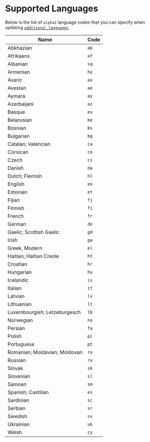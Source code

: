 # Supported Languages

Below is the list of `alpha2` language codes that you can specify when updating [`additional_languages`](./#available-settings).

| **Name** | **Code** |
| --- | --- |
| Abkhazian | `ab` |
| Afrikaans | `af` |
| Albanian | `sq` |
| Armenian | `hy` |
| Avaric | `av` |
| Avestan | `ae` |
| Aymara | `ay` |
| Azerbaijani | `az` |
| Basque | `eu` |
| Belarusian | `be` |
| Bosnian | `bs` |
| Bulgarian | `bg` |
| Catalan; Valencian | `ca` |
| Corsican | `co` |
| Czech | `cs` |
| Danish | `da` |
| Dutch; Flemish | `nl` |
| English | `en` |
| Estonian | `et` |
| Fijian | `fj` |
| Finnish | `fi` |
| French | `fr` |
| German | `de` |
| Gaelic; Scottish Gaelic | `gd` |
| Irish | `ga` |
| Greek, Modern | `el` |
| Haitian; Haitian Creole | `ht` |
| Croatian | `hr` |
| Hungarian | `hu` |
| Icelandic | `is` |
| Italian | `it` |
| Latvian | `lv` |
| Lithuanian | `lt` |
| Luxembourgish; Letzeburgesch | `lb` |
| Norwegian | `no` |
| Persian | `fa` |
| Polish | `pl` |
| Portuguese | `pt` |
| Romanian; Moldavian; Moldovan | `ro` |
| Russian | `ru` |
| Slovak | `sk` |
| Slovenian | `sl` |
| Samoan | `sm` |
| Spanish; Castilian | `es` |
| Sardinian | `sc` |
| Serbian | `sr` |
| Swedish | `sv` |
| Ukrainian | `uk` |
| Welsh | `cy` |

